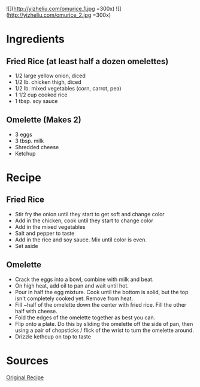 ![](http://yizheliu.com/omurice_1.jpg =300x)
![](http://yizheliu.com/omurice_2.jpg =300x)

# Ingredients
## Fried Rice (at least half a dozen omelettes)
* 1/2 large yellow onion, diced
* 1/2 lb. chicken thigh, diced
* 1/2 lb. mixed vegetables (corn, carrot, pea)
* 1 1/2 cup cooked rice
* 1 tbsp. soy sauce

## Omelette (Makes 2)
* 3 eggs
* 3 tbsp. milk
* Shredded cheese
* Ketchup

# Recipe
## Fried Rice
* Stir fry the onion until they start to get soft and change color
* Add in the chicken, cook until they start to change color
* Add in the mixed vegetables
* Salt and pepper to taste
* Add in the rice and soy sauce. Mix until color is even.
* Set aside

## Omelette
* Crack the eggs into a bowl, combine with milk and beat.
* On high heat, add oil to pan and wait until hot.
* Pour in half the egg mixture. Cook until the bottom is solid, but the top isn't completely cooked yet. Remove from heat.
* Fill ~half of the omelette down the center with fried rice. Fill the other half with cheese.
* Fold the edges of the omelette together as best you can.
* Flip onto a plate. Do this by sliding the omelette off the side of pan, then using a pair of chopsticks / flick of the wrist to turn the omelette around.
* Drizzle kethcup on top to taste

# Sources
[Original Recipe](https://www.justonecookbook.com/omurice-japanese-omelette-rice/)
